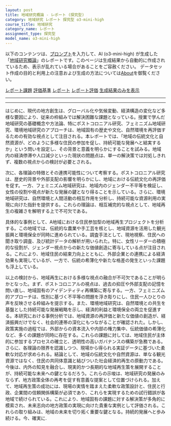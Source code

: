 ```yaml
---
layout: post
title: 地域研究概論 - レポート (探究型)
category: 地域研究 レポート 探究型 o3-mini-high
course_title: 地域研究
category_name: レポート
assignment_type: 探究型
model_name: o3-mini-high
---
```


以下のコンテンツは、[プロンプト](https://github.com/takedatoshiyuki/synthetic_assignments/tree/main/generated/地域研究/o3-mini-high/prompt_レポート-探究型.md)を入力して、AI (o3-mini-high) が生成した「[地域研究概論](/contents/地域研究/)」のレポートです。このページは生成結果から自動的に作成されているため、表示が乱れている場合があることをご容赦ください。
データセット作成の目的と利用上の注意および生成の方法については[About](/About)を御覧ください。

[レポート課題](../レポート課題-探究型)
[評価基準](../評価基準-探究型)
[レポート](../レポート-探究型)
[レポート評価](../レポート評価-探究型)
[生成結果のみを表示](https://github.com/takedatoshiyuki/synthetic_assignments/tree/main/generated/地域研究/o3-mini-high/レポート-探究型.md)
  

***
***
  
はじめに、現代の地方創生は、グローバル化や気候変動、経済構造の変化など多様な要因により、従来の枠組みでは解決困難な課題となっている。授業で学んだ地域研究の基礎概念や方法論、特にポストコロニアル研究、フェミニズム地域研究、環境地域研究のアプローチは、地域固有の歴史や文化、自然環境を再評価するための有効な視点として注目される。本レポートでは、「地域の伝統文化と自然資源が、どのように多様な住民の参加を促し、持続可能な発展へと結実するか」という問いを設定し、その背景と意義を明らかにすることを試みる。地域内の経済停滞や人口減少といった現状の問題点は、単一の解決策では対処しきれず、複数の視点からの検討が必要とされる。

次に、各理論の特徴とその連携可能性について考察する。ポストコロニアル研究は、歴史的背景や外部支配の影響を明らかにし、地域における伝統文化の再評価を促す。一方、フェミニズム地域研究は、地域内のジェンダー不平等を検証し、女性の役割や視点が新たな発展の鍵となり得ることを示している。さらに、環境地域研究は、自然環境と人間活動の相互作用を分析し、持続可能な資源利用の実現に向けた指針を提供する。これらの理論は、相互補完的な視点として、地域再生の複雑さを解明する上で不可欠である。

具体的な事例として、A地域における住民参加型の地域再生プロジェクトを分析する。この地域では、伝統的な農業や手工芸を核とし、地域資源を活用した観光振興と環境保全が同時に進められている。調査手法として、現地視察、住民への聞き取り調査、及び統計データの解析が用いられた。特に、女性リーダーの積極的な役割が、ジェンダー視点からの新たな価値創造に寄与している点が注目される。これにより、地域住民の結束力向上とともに、外部企業との連携による経済効果も実現しているが、一方で、伝統の希薄化や新たな格差の発生といった課題も浮上している。

以上の検討から、地域再生における多様な視点の融合が不可欠であることが明らかとなった。まず、ポストコロニアルの視点は、過去の抑圧や外部支配の記憶を問い直し、地域固有のアイデンティティ再構築に寄与する。一方、フェミニズム的アプローチは、性別に基づく不平等の問題を浮き彫りにし、住民一人ひとりの声を反映させる枠組みを提示する。また、環境地域研究は、自然環境との共生を基盤とした持続可能な発展戦略を示し、経済的利益と環境保全の両立を促進する。本研究における事例分析では、地域資源の再評価と新たな価値の創造が、経済振興だけでなく、社会的連帯の深化にもつながることが確認された。しかし、政策実施の過程では、外部からの資本流入や内部の権力集中、伝統価値の希薄化など、多くの課題が同時に存在する。これらの課題に対しては、地域住民が主体的に参加するプロセスの確立と、透明性の高いガバナンスの構築が急務である。さらに、各理論の限界を認識しつつ、現場から得られる実証データに基づいた柔軟な対応が求められる。結論として、地域の伝統文化や自然資源は、単なる観光資源ではなく、住民の共同体意識と結びついた社会経済的再生の原動力である。今後は、内外の知見を融合し、現実的かつ長期的な地域再生策を展開することが、持続可能な未来への鍵となるだろう。これらの示唆は、地域研究の発展のみならず、地方政策全体の再考を促す有意義な提案として位置づけられる。加えて、地域再生策の成功には、現場の実情を踏まえた柔軟な政策設計と、住民と行政、企業間の信頼関係構築が必須であり、これらを実現するための試行錯誤が各地域で続けられている。これにより、地域固有の課題に対する解決策が多角的に模索され、未来志向の地方政策の実現に向けた貴重な実例として評価される。これらの取り組みは、地域の未来を切り拓く重要な鍵となる。持続的発展へと歩み続ける。今、確実に.
